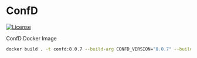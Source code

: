# ConfD

[![License](https://img.shields.io/badge/license-MIT-blue.svg)](LICENSE)

ConfD Docker Image

```bash
docker build . -t confd:8.0.7 --build-arg CONFD_VERSION="8.0.7" --build-arg TAILF_USERNAME="Username" --build-arg TAILF_PASSWORD="Password"
```
